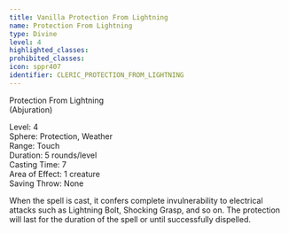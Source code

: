 ```yaml
---
title: Vanilla Protection From Lightning
name: Protection From Lightning
type: Divine
level: 4
highlighted_classes: 
prohibited_classes: 
icon: sppr407
identifier: CLERIC_PROTECTION_FROM_LIGHTNING
---
```

Protection From Lightning   
(Abjuration)  
  
Level: 4  
Sphere: Protection, Weather  
Range: Touch  
Duration: 5 rounds/level  
Casting Time: 7   
Area of Effect: 1 creature  
Saving Throw: None   
  
When the spell is cast, it confers complete invulnerability to electrical attacks such as Lightning Bolt, Shocking Grasp, and so on. The protection will last for the duration of the spell or until successfully dispelled.  
